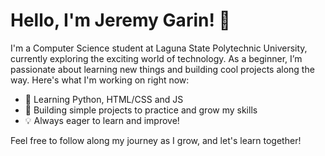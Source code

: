 # Hello, I'm Jeremy Garin! 👋

I'm a Computer Science student at Laguna State Polytechnic University, currently exploring the exciting world of technology. As a beginner, I’m passionate about learning new things and building cool projects along the way. Here's what I'm working on right now:

- 🌱 Learning Python, HTML/CSS and JS
- 🔨 Building simple projects to practice and grow my skills
- 💡 Always eager to learn and improve!

Feel free to follow along my journey as I grow, and let's learn together!
